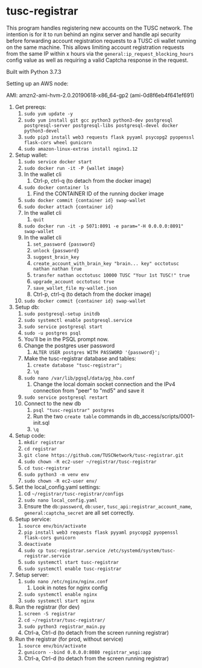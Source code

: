 # tusc-registrar

This program handles registering new accounts on the TUSC network. The intention is for it to run behind an nginx 
server and handle api security before forwarding account registration requests to a TUSC cli wallet running on the same
machine. This allows limiting account registration requests from the same IP within x hours via the 
`general:ip_request_blocking_hours` config value as well as requiring a valid Captcha response in the request.

Built with Python 3.7.3

Setting up an AWS node:

AMI: amzn2-ami-hvm-2.0.20190618-x86_64-gp2 (ami-0d8f6eb4f641ef691)

1. Get prereqs:
    1. `sudo yum update -y`
    1. `sudo yum install git gcc python3 python3-dev postgresql postgresql-server postgresql-libs postgresql-devel docker python3-devel`
    1. `sudo pip3 install web3 requests flask pyyaml psycopg2 pyopenssl flask-cors wheel gunicorn`
    1. `sudo amazon-linux-extras install nginx1.12`
1. Setup wallet:
    1. `sudo service docker start`
    1. `sudo docker run -it -P {wallet image}`
    1. In the wallet cli
        1. Ctrl-p, ctrl-q (to detach from the docker image)
    1. `sudo docker container ls`
        1. Find the CONTAINER ID of the running docker image
    1. `sudo docker commit {container id} swap-wallet`
    1. `sudo docker attach {container id}`
    1. In the wallet cli
        1. `quit`
    1. `sudo docker run -it -p 5071:8091 -e param="-H 0.0.0.0:8091" swap-wallet`
    1. In the wallet cli
        1. `set_password {password}`
        1. `unlock {password}`
        1. `suggest_brain_key`
        1. `create_account_with_brain_key "brain... key" occtotusc nathan nathan true`
        1. `transfer nathan occtotusc 10000 TUSC "Your 1st TUSC!" true`
        1. `upgrade_account occtotusc true`
        1. `save_wallet_file my-wallet.json`
        1. Ctrl-p, ctrl-q (to detach from the docker image)
    1. `sudo docker commit {container id} swap-wallet`
1. Setup db:
    1. `sudo postgresql-setup initdb`
    1. `sudo systemctl enable postgresql.service`
    1. `sudo service postgresql start`
    1. `sudo -u postgres psql`
    1. You'll be in the PSQL prompt now.
    1. Change the postgres user password
        1. `ALTER USER postgres WITH PASSWORD '{password}';`
    1. Make the tusc-registrar database and tables:
        1. `create database "tusc-registrar";`
        1. `\q`
    1. `sudo nano /var/lib/pgsql/data/pg_hba.conf`
        1. Change the local domain socket connection and the IPv4 connection from "peer" to "md5" and save it
    1. `sudo service postgresql restart`
    1. Connect to the new db
        1. `psql "tusc-registrar" postgres`
        1. Run the two `create table` commands in db_access/scripts/0001-init.sql
        1. `\q`
1. Setup code:
    1. `mkdir registrar`
    1. `cd registrar`
    1. `git clone https://github.com/TUSCNetwork/tusc-registrar.git`
    1. `sudo chown -R ec2-user ~/registrar/tusc-registrar`
    1. `cd tusc-registrar`
    1. `sudo python3 -m venv env`
    1. `sudo chown -R ec2-user env/`
1. Set the local_config.yaml settings:
    1. cd `~/registrar/tusc-registrar/configs`
    1. `sudo nano local_config.yaml`
    1. Ensure the `db:password`, `db:user`, `tusc_api:registrar_account_name`, `general:captcha_secret` are all set correctly.
1. Setup service:
    1. `source env/bin/activate`
    1. `pip install web3 requests flask pyyaml psycopg2 pyopenssl flask-cors gunicorn`
    1. `deactivate`
    1. `sudo cp tusc-registrar.service /etc/systemd/system/tusc-registrar.service`
    1. `sudo systemctl start tusc-registrar`
    1. `sudo systemctl enable tusc-registrar`
1. Setup server:
    1. `sudo nano /etc/nginx/nginx.conf`
        1. Look in notes for nginx config
    1. `sudo systemctl enable nginx`
    1. `sudo systemctl start nginx`
1. Run the registrar (for dev)
    1. `screen -S registrar`
    1. `cd ~/registrar/tusc-registrar/`
    1. `sudo python3 registrar_main.py`
    1. Ctrl-a, Ctrl-d (to detach from the screen running registrar)
1. Run the registrar (for prod, without service)
    1. `source env/bin/activate`
    1. `gunicorn --bind 0.0.0.0:8080 registrar_wsgi:app`
    1. Ctrl-a, Ctrl-d (to detach from the screen running registrar)
